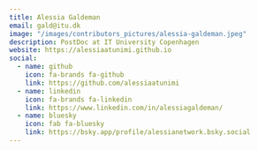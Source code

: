 ```yaml
---
title: Alessia Galdeman
email: gald@itu.dk
image: "/images/contributors_pictures/alessia-galdeman.jpeg"
description: PostDoc at IT University Copenhagen
website: https://alessiaatunimi.github.io
social:
  - name: github
    icon: fa-brands fa-github
    link: https://github.com/alessiaatunimi
  - name: linkedin
    icon: fa-brands fa-linkedin
    link: https://www.linkedin.com/in/alessiagaldeman/
  - name: bluesky
    icon: fab fa-bluesky
    link: https://bsky.app/profile/alessianetwork.bsky.social 
---
```

